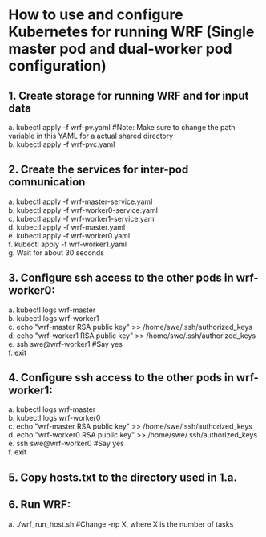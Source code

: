 # How to use and configure Kubernetes for running WRF (Single master pod and dual-worker pod configuration)

## 1. Create storage for running WRF and for input data
a. kubectl apply -f wrf-pv.yaml #Note: Make sure to change the path variable in this YAML for a actual shared directory\
b. kubectl apply -f wrf-pvc.yaml

## 2. Create the services for inter-pod comnunication
a. kubectl apply -f wrf-master-service.yaml\
b. kubectl apply -f wrf-worker0-service.yaml\
c. kubectl apply -f wrf-worker1-service.yaml\
d. kubectl apply -f wrf-master.yaml\
e. kubectl apply -f wrf-worker0.yaml\
f. kubectl apply -f wrf-worker1.yaml\
g. Wait for about 30 seconds

## 3. Configure ssh access to the other pods in wrf-worker0:
a. kubectl logs wrf-master\
b. kubectl logs wrf-worker1\
c. echo "wrf-master RSA public key" >> /home/swe/.ssh/authorized_keys\
d. echo "wrf-worker1 RSA public key" >> /home/swe/.ssh/authorized_keys\
e. ssh swe@wrf-worker1 #Say yes\
f. exit

## 4. Configure ssh access to the other pods in wrf-worker1:
a. kubectl logs wrf-master\
b. kubectl logs wrf-worker0\
c. echo "wrf-master RSA public key" >> /home/swe/.ssh/authorized_keys\
d. echo "wrf-worker0 RSA public key" >> /home/swe/.ssh/authorized_keys\
e. ssh swe@wrf-worker0 #Say yes\
f. exit

## 5. Copy hosts.txt to the directory used in 1.a.

## 6. Run WRF:
a. ./wrf_run_host.sh #Change -np X, where X is the number of tasks

